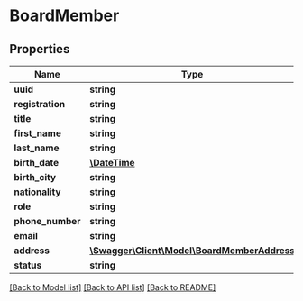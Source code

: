 # BoardMember

## Properties
Name | Type | Description | Notes
------------ | ------------- | ------------- | -------------
**uuid** | **string** |  | [optional] 
**registration** | **string** |  | [optional] 
**title** | **string** |  | 
**first_name** | **string** |  | 
**last_name** | **string** |  | 
**birth_date** | [**\DateTime**](\DateTime.md) |  | 
**birth_city** | **string** |  | 
**nationality** | **string** |  | 
**role** | **string** |  | [optional] 
**phone_number** | **string** |  | [optional] 
**email** | **string** |  | [optional] 
**address** | [**\Swagger\Client\Model\BoardMemberAddress**](BoardMemberAddress.md) |  | 
**status** | **string** |  | [optional] 

[[Back to Model list]](../README.md#documentation-for-models) [[Back to API list]](../README.md#documentation-for-api-endpoints) [[Back to README]](../README.md)


